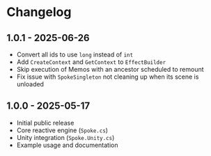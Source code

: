 # Changelog

## 1.0.1 - 2025-06-26

- Convert all ids to use `long` instead of `int`
- Add `CreateContext` and `GetContext` to `EffectBuilder`
- Skip execution of Memos with an ancestor scheduled to remount
- Fix issue with `SpokeSingleton` not cleaning up when its scene is unloaded

## 1.0.0 - 2025-05-17

- Initial public release
- Core reactive engine (`Spoke.cs`)
- Unity integration (`Spoke.Unity.cs`)
- Example usage and documentation
